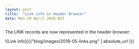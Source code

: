 ```yaml
---
layout: post
title:  "Link info in Header Browser"
date: Mon 20 April 2018 BST
---
```


The LINK records are now represented in the header browser:

![Link info]({{"blog/images/2018-05-links.png" | absolute_url }})


